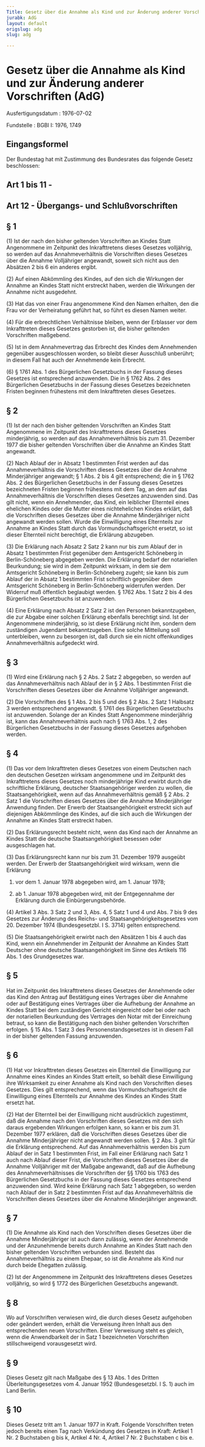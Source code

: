 ```yaml
---
Title: Gesetz über die Annahme als Kind und zur Änderung anderer Vorschriften
jurabk: AdG
layout: default
origslug: adg
slug: adg

---
```


# Gesetz über die Annahme als Kind und zur Änderung anderer Vorschriften (AdG)

Ausfertigungsdatum
:   1976-07-02

Fundstelle
:   BGBl I: 1976, 1749



## Eingangsformel

Der Bundestag hat mit Zustimmung des Bundesrates das folgende Gesetz
beschlossen:


## Art 1 bis 11 -



## Art 12 - Übergangs- und Schlußvorschriften



## § 1

(1) Ist der nach den bisher geltenden Vorschriften an Kindes Statt
Angenommene im Zeitpunkt des Inkrafttretens dieses Gesetzes
volljährig, so werden auf das Annahmeverhältnis die Vorschriften
dieses Gesetzes über die Annahme Volljähriger angewandt, soweit sich
nicht aus den Absätzen 2 bis 6 ein anderes ergibt.

(2) Auf einen Abkömmling des Kindes, auf den sich die Wirkungen der
Annahme an Kindes Statt nicht erstreckt haben, werden die Wirkungen
der Annahme nicht ausgedehnt.

(3) Hat das von einer Frau angenommene Kind den Namen erhalten, den
die Frau vor der Verheiratung geführt hat, so führt es diesen Namen
weiter.

(4) Für die erbrechtlichen Verhältnisse bleiben, wenn der Erblasser
vor dem Inkrafttreten dieses Gesetzes gestorben ist, die bisher
geltenden Vorschriften maßgebend.

(5) Ist in dem Annahmevertrag das Erbrecht des Kindes dem Annehmenden
gegenüber ausgeschlossen worden, so bleibt dieser Ausschluß unberührt;
in diesem Fall hat auch der Annehmende kein Erbrecht.

(6) § 1761 Abs. 1 des Bürgerlichen Gesetzbuchs in der Fassung dieses
Gesetzes ist entsprechend anzuwenden. Die in § 1762 Abs. 2 des
Bürgerlichen Gesetzbuchs in der Fassung dieses Gesetzes bezeichneten
Fristen beginnen frühestens mit dem Inkrafttreten dieses Gesetzes.


## § 2

(1) Ist der nach den bisher geltenden Vorschriften an Kindes Statt
Angenommene im Zeitpunkt des Inkrafttretens dieses Gesetzes
minderjährig, so werden auf das Annahmeverhältnis bis zum 31. Dezember
1977 die bisher geltenden Vorschriften über die Annahme an Kindes
Statt angewandt.

(2) Nach Ablauf der in Absatz 1 bestimmten Frist werden auf das
Annahmeverhältnis die Vorschriften dieses Gesetzes über die Annahme
Minderjähriger angewandt; § 1 Abs. 2 bis 4 gilt entsprechend; die in §
1762 Abs. 2 des Bürgerlichen Gesetzbuchs in der Fassung dieses
Gesetzes bezeichneten Fristen beginnen frühestens mit dem Tag, an dem
auf das Annahmeverhältnis die Vorschriften dieses Gesetzes anzuwenden
sind. Das gilt nicht, wenn ein Annehmender, das Kind, ein leiblicher
Elternteil eines ehelichen Kindes oder die Mutter eines nichtehelichen
Kindes erklärt, daß die Vorschriften dieses Gesetzes über die Annahme
Minderjähriger nicht angewandt werden sollen. Wurde die Einwilligung
eines Elternteils zur Annahme an Kindes Statt durch das
Vormundschaftsgericht ersetzt, so ist dieser Elternteil nicht
berechtigt, die Erklärung abzugeben.

(3) Die Erklärung nach Absatz 2 Satz 2 kann nur bis zum Ablauf der in
Absatz 1 bestimmten Frist gegenüber dem Amtsgericht Schöneberg in
Berlin-Schöneberg abgegeben werden. Die Erklärung bedarf der
notariellen Beurkundung; sie wird in dem Zeitpunkt wirksam, in dem sie
dem Amtsgericht Schöneberg in Berlin-Schöneberg zugeht; sie kann bis
zum Ablauf der in Absatz 1 bestimmten Frist schriftlich gegenüber dem
Amtsgericht Schöneberg in Berlin-Schöneberg widerrufen werden. Der
Widerruf muß öffentlich beglaubigt werden. § 1762 Abs. 1 Satz 2 bis 4
des Bürgerlichen Gesetzbuchs ist anzuwenden.

(4) Eine Erklärung nach Absatz 2 Satz 2 ist den Personen
bekanntzugeben, die zur Abgabe einer solchen Erklärung ebenfalls
berechtigt sind. Ist der Angenommene minderjährig, so ist diese
Erklärung nicht ihm, sondern dem zuständigen Jugendamt bekanntzugeben.
Eine solche Mitteilung soll unterbleiben, wenn zu besorgen ist, daß
durch sie ein nicht offenkundiges Annahmeverhältnis aufgedeckt wird.


## § 3

(1) Wird eine Erklärung nach § 2 Abs. 2 Satz 2 abgegeben, so werden
auf das Annahmeverhältnis nach Ablauf der in § 2 Abs. 1 bestimmten
Frist die Vorschriften dieses Gesetzes über die Annahme Volljähriger
angewandt.

(2) Die Vorschriften des § 1 Abs. 2 bis 5 und des § 2 Abs. 2 Satz 1
Halbsatz 3 werden entsprechend angewandt. § 1761 des Bürgerlichen
Gesetzbuchs ist anzuwenden. Solange der an Kindes Statt Angenommene
minderjährig ist, kann das Annahmeverhältnis auch nach § 1763 Abs. 1,
2 des Bürgerlichen Gesetzbuchs in der Fassung dieses Gesetzes
aufgehoben werden.


## § 4

(1) Das vor dem Inkrafttreten dieses Gesetzes von einem Deutschen nach
den deutschen Gesetzen wirksam angenommene und im Zeitpunkt des
Inkrafttretens dieses Gesetzes noch minderjährige Kind erwirbt durch
die schriftliche Erklärung, deutscher Staatsangehöriger werden zu
wollen, die Staatsangehörigkeit, wenn auf das Annahmeverhältnis gemäß
§ 2 Abs. 2 Satz 1 die Vorschriften dieses Gesetzes über die Annahme
Minderjähriger Anwendung finden. Der Erwerb der Staatsangehörigkeit
erstreckt sich auf diejenigen Abkömmlinge des Kindes, auf die sich
auch die Wirkungen der Annahme an Kindes Statt erstreckt haben.

(2) Das Erklärungsrecht besteht nicht, wenn das Kind nach der Annahme
an Kindes Statt die deutsche Staatsangehörigkeit besessen oder
ausgeschlagen hat.

(3) Das Erklärungsrecht kann nur bis zum 31. Dezember 1979 ausgeübt
werden. Der Erwerb der Staatsangehörigkeit wird wirksam, wenn die
Erklärung

1.  vor dem 1. Januar 1978 abgegeben wird, am 1. Januar 1978;


2.  ab 1. Januar 1978 abgegeben wird, mit der Entgegennahme der Erklärung
    durch die Einbürgerungsbehörde.




(4) Artikel 3 Abs. 3 Satz 2 und 3, Abs. 4, 5 Satz 1 und 4 und Abs. 7
bis 9 des Gesetzes zur Änderung des Reichs- und
Staatsangehörigkeitsgesetzes vom 20. Dezember 1974 (Bundesgesetzbl. I
S. 3714) gelten entsprechend.

(5) Die Staatsangehörigkeit erwirbt nach den Absätzen 1 bis 4 auch das
Kind, wenn ein Annehmender im Zeitpunkt der Annahme an Kindes Statt
Deutscher ohne deutsche Staatsangehörigkeit im Sinne des Artikels 116
Abs. 1 des Grundgesetzes war.


## § 5

Hat im Zeitpunkt des Inkrafttretens dieses Gesetzes der Annehmende
oder das Kind den Antrag auf Bestätigung eines Vertrages über die
Annahme oder auf Bestätigung eines Vertrages über die Aufhebung der
Annahme an Kindes Statt bei dem zuständigen Gericht eingereicht oder
bei oder nach der notariellen Beurkundung des Vertrages den Notar mit
der Einreichung betraut, so kann die Bestätigung nach den bisher
geltenden Vorschriften erfolgen. § 15 Abs. 1 Satz 3 des
Personenstandsgesetzes ist in diesem Fall in der bisher geltenden
Fassung anzuwenden.


## § 6

(1) Hat vor Inkrafttreten dieses Gesetzes ein Elternteil die
Einwilligung zur Annahme eines Kindes an Kindes Statt erteilt, so
behält diese Einwilligung ihre Wirksamkeit zu einer Annahme als Kind
nach den Vorschriften dieses Gesetzes. Dies gilt entsprechend, wenn
das Vormundschaftsgericht die Einwilligung eines Elternteils zur
Annahme des Kindes an Kindes Statt ersetzt hat.

(2) Hat der Elternteil bei der Einwilligung nicht ausdrücklich
zugestimmt, daß die Annahme nach den Vorschriften dieses Gesetzes mit
den sich daraus ergebenden Wirkungen erfolgen kann, so kann er bis zum
31\. Dezember 1977 erklären, daß die Vorschriften dieses Gesetzes über
die Annahme Minderjähriger nicht angewandt werden sollen. § 2 Abs. 3
gilt für die Erklärung entsprechend. Auf das Annahmeverhältnis werden
bis zum Ablauf der in Satz 1 bestimmten Frist, im Fall einer Erklärung
nach Satz 1 auch nach Ablauf dieser Frist, die Vorschriften dieses
Gesetzes über die Annahme Volljähriger mit der Maßgabe angewandt, daß
auf die Aufhebung des Annahmeverhältnisses die Vorschriften der §§
1760 bis 1763 des Bürgerlichen Gesetzbuchs in der Fassung dieses
Gesetzes entsprechend anzuwenden sind. Wird keine Erklärung nach Satz
1 abgegeben, so werden nach Ablauf der in Satz 2 bestimmten Frist auf
das Annahmeverhältnis die Vorschriften dieses Gesetzes über die
Annahme Minderjähriger angewandt.


## § 7

(1) Die Annahme als Kind nach den Vorschriften dieses Gesetzes über
die Annahme Minderjähriger ist auch dann zulässig, wenn der Annehmende
und der Anzunehmende bereits durch Annahme an Kindes Statt nach den
bisher geltenden Vorschriften verbunden sind. Besteht das
Annahmeverhältnis zu einem Ehepaar, so ist die Annahme als Kind nur
durch beide Ehegatten zulässig.

(2) Ist der Angenommene im Zeitpunkt des Inkrafttretens dieses
Gesetzes volljährig, so wird § 1772 des Bürgerlichen Gesetzbuchs
angewandt.


## § 8

Wo auf Vorschriften verwiesen wird, die durch dieses Gesetz aufgehoben
oder geändert werden, erhält die Verweisung ihren Inhalt aus den
entsprechenden neuen Vorschriften. Einer Verweisung steht es gleich,
wenn die Anwendbarkeit der in Satz 1 bezeichneten Vorschriften
stillschweigend vorausgesetzt wird.


## § 9

Dieses Gesetz gilt nach Maßgabe des § 13 Abs. 1 des Dritten
Überleitungsgesetzes vom 4. Januar 1952 (Bundesgesetzbl. I S. 1) auch
im Land Berlin.


## § 10

Dieses Gesetz tritt am 1. Januar 1977 in Kraft.
Folgende Vorschriften treten jedoch bereits einen Tag nach Verkündung
des Gesetzes in Kraft:
Artikel 1 Nr. 2 Buchstaben g bis k,
Artikel 4 Nr. 4,
Artikel 7 Nr. 2 Buchstaben c bis e.

